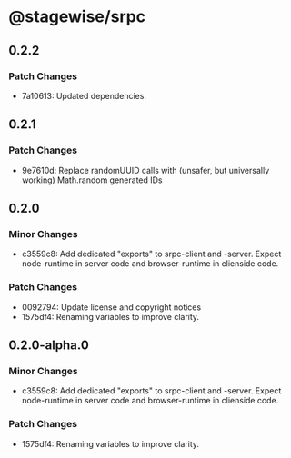 # @stagewise/srpc

## 0.2.2

### Patch Changes

- 7a10613: Updated dependencies.

## 0.2.1

### Patch Changes

- 9e7610d: Replace randomUUID calls with (unsafer, but universally working) Math.random generated IDs

## 0.2.0

### Minor Changes

- c3559c8: Add dedicated "exports" to srpc-client and -server. Expect node-runtime in server code and browser-runtime in clienside code.

### Patch Changes

- 0092794: Update license and copyright notices
- 1575df4: Renaming variables to improve clarity.

## 0.2.0-alpha.0

### Minor Changes

- c3559c8: Add dedicated "exports" to srpc-client and -server. Expect node-runtime in server code and browser-runtime in clienside code.

### Patch Changes

- 1575df4: Renaming variables to improve clarity.
